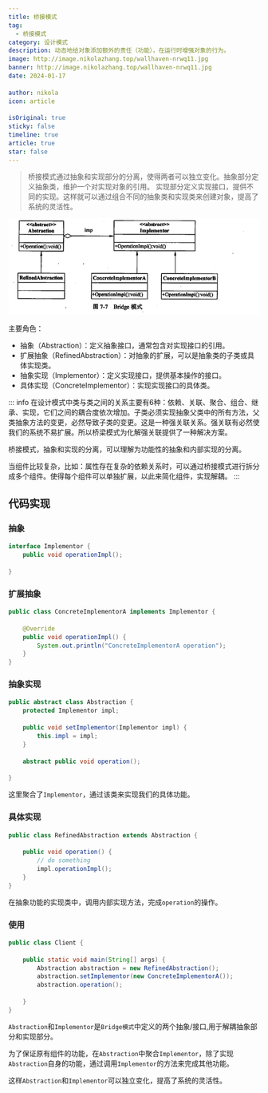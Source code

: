 ```yaml
---
title: 桥接模式
tag:
  - 桥接模式
category: 设计模式
description: 动态地给对象添加额外的责任（功能），在运行时增强对象的行为。
image: http://image.nikolazhang.top/wallhaven-nrwq11.jpg
banner: http://image.nikolazhang.top/wallhaven-nrwq11.jpg
date: 2024-01-17

author: nikola
icon: article

isOriginal: true
sticky: false
timeline: true
article: true
star: false
---
```


> 桥接模式通过抽象和实现部分的分离，使得两者可以独立变化。抽象部分定义抽象类，维护一个对实现对象的引用。
> 实现部分定义实现接口，提供不同的实现。这样就可以通过组合不同的抽象类和实现类来创建对象，提高了系统的灵活性。

![Alt text](images/image-4.png)

主要角色：

- 抽象（Abstraction）：定义抽象接口，通常包含对实现接口的引用。
- 扩展抽象（RefinedAbstraction）：对抽象的扩展，可以是抽象类的子类或具体实现类。
- 抽象实现（Implementor）：定义实现接口，提供基本操作的接口。
- 具体实现（ConcreteImplementor）：实现实现接口的具体类。

::: info
在设计模式中类与类之间的关系主要有6种：依赖、关联、聚合、组合、继承、实现，它们之间的耦合度依次增加。子类必须实现抽象父类中的所有方法，父类抽象方法的变更，必然导致子类的变更。这是一种强关联关系。强关联有必然使我们的系统不易扩展。所以桥梁模式为化解强关联提供了一种解决方案。

桥接模式，抽象和实现的分离，可以理解为功能性的抽象和内部实现的分离。

当组件比较复杂，比如：属性存在复杂的依赖关系时，可以通过桥接模式进行拆分成多个组件。使得每个组件可以单独扩展，以此来简化组件，实现解耦。
:::

## 代码实现

### 抽象

```java
interface Implementor {
    public void operationImpl();

}
```

### 扩展抽象

```java
public class ConcreteImplementorA implements Implementor {

    @Override
    public void operationImpl() {
        System.out.println("ConcreteImplementorA operation");
    }
}
```

### 抽象实现

```java
public abstract class Abstraction {
    protected Implementor impl;

    public void setImplementor(Implementor impl) {
        this.impl = impl;
    }

    abstract public void operation();

}
```

这里聚合了`Implementor`，通过该类来实现我们的具体功能。

### 具体实现

```java
public class RefinedAbstraction extends Abstraction {

    public void operation() {
        // do something
        impl.operationImpl();
    }
}


```

在抽象功能的实现类中，调用内部实现方法，完成`operation`的操作。

### 使用

```java
public class Client {
    
    public static void main(String[] args) {
        Abstraction abstraction = new RefinedAbstraction();
        abstraction.setImplementor(new ConcreteImplementorA());
        abstraction.operation();

    }
}
```

`Abstraction`和`Implementor`是`Bridge模式`中定义的两个抽象/接口,用于解耦抽象部分和实现部分。

为了保证原有组件的功能，在`Abstraction`中聚合`Implementor`，除了实现`Abstraction`自身的功能，通过调用`Implementor`的方法来完成其他功能。

这样`Abstraction`和`Implementor`可以独立变化，提高了系统的灵活性。

